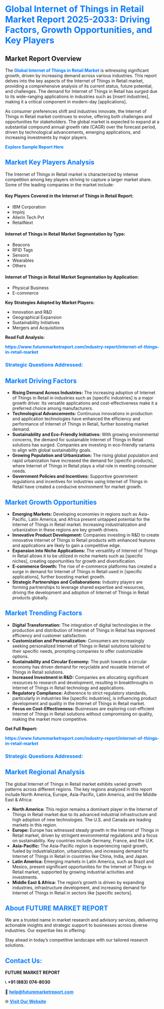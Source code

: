 <h1 style="color: #007BFF;">Global Internet of Things in Retail Market Report 2025-2033: Driving Factors, Growth Opportunities, and Key Players</h1>

<section id="overview">
<h2>Market Report Overview</h2>
<p>The <a href="https://www.futuremarketreport.com/industry-report/internet-of-things-in-retail-market" style="color: #007BFF; text-decoration: none;"><strong>Global Internet of Things in Retail Market</strong></a> is witnessing significant growth, driven by increasing demand across various industries. This report delves into the key aspects of the Internet of Things in Retail market, providing a comprehensive analysis of its current status, future potential, and challenges. The demand for Internet of Things in Retail has surged due to its wide-ranging applications in industries such as [insert industries], making it a critical component in modern-day [applications].</p>
<p>As consumer preferences shift and industries innovate, the Internet of Things in Retail market continues to evolve, offering both challenges and opportunities for stakeholders. The global market is expected to expand at a substantial compound annual growth rate (CAGR) over the forecast period, driven by technological advancements, emerging applications, and increasing investments by major players.</p>
</section>

<section id="overview">
<p><a href="https://www.futuremarketreport.com/request-sample/reportId=60640" style="color: #007BFF; text-decoration: none;"><strong>Explore Sample Report Here</strong></a></p>
</section>

<section id="key-players">
<h2 style="color: #007BFF;">Market Key Players Analysis</h2>
<p>The Internet of Things in Retail market is characterized by intense competition among key players striving to capture a larger market share. Some of the leading companies in the market include:</p>
<h4>Key Players Covered in the Internet of Things in Retail Report:</h4>
<ul><li>IBM Corporation</li><li>Impinj</li><li>Allerin Tech Pvt</li><li>RetailNext</li></ul>
<h4>Internet of Things in Retail Market Segmentation by Type:</h4>
<ul><li>Beacons</li><li>RFID Tags</li><li>Sensors</li><li>Wearables</li><li>Others</li></ul>

<h4>Internet of Things in Retail Market Segmentation by Application:</h4>
<ul><li>Physical Business</li><li>E-commerce</li></ul>
<p><strong>Key Strategies Adopted by Market Players:</strong></p>
<ul>
<li>Innovation and R&D</li>
<li>Geographical Expansion</li>
<li>Sustainability Initiatives</li>
<li>Mergers and Acquisitions</li>
</ul>
</section>

<section>
<p><strong>Read Full Analysis: </strong></p><a href="https://www.futuremarketreport.com/industry-report/internet-of-things-in-retail-market" style="color: #007BFF; text-decoration: none;"><strong>https://www.futuremarketreport.com/industry-report/internet-of-things-in-retail-market</strong></a>
<h3 style="color: #007BFF;">Strategic Questions Addressed:</h3>
</section>

<section id="driving-factors">
<h2 style="color: #007BFF;">Market Driving Factors</h2>
<ul>
<li><strong>Rising Demand Across Industries:</strong> The increasing adoption of Internet of Things in Retail in industries such as [specific industries] is a major growth driver. Its versatile applications and cost-effectiveness make it a preferred choice among manufacturers.</li>
<li><strong>Technological Advancements:</strong> Continuous innovations in production and application technologies have enhanced the efficiency and performance of Internet of Things in Retail, further boosting market demand.</li>
<li><strong>Sustainability and Eco-Friendly Initiatives:</strong> With growing environmental concerns, the demand for sustainable Internet of Things in Retail solutions has surged. Companies are investing in eco-friendly variants to align with global sustainability goals.</li>
<li><strong>Growing Population and Urbanization:</strong> The rising global population and rapid urbanization have increased the demand for [specific products], where Internet of Things in Retail plays a vital role in meeting consumer needs.</li>
<li><strong>Government Policies and Incentives:</strong> Supportive government regulations and incentives for industries using Internet of Things in Retail have created a conducive environment for market growth.</li>
</ul>
</section>

<section id="growth-opportunities">
<h2 style="color: #007BFF;">Market Growth Opportunities</h2>
<ul>
<li><strong>Emerging Markets:</strong> Developing economies in regions such as Asia-Pacific, Latin America, and Africa present untapped potential for the Internet of Things in Retail market. Increasing industrialization and urbanization in these regions are key growth drivers.</li>
<li><strong>Innovative Product Development:</strong> Companies investing in R&D to create innovative Internet of Things in Retail products with enhanced features and applications are likely to gain a competitive edge.</li>
<li><strong>Expansion into Niche Applications:</strong> The versatility of Internet of Things in Retail allows it to be utilized in niche markets such as [specific niches], creating opportunities for growth and diversification.</li>
<li><strong>E-commerce Growth:</strong> The rise of e-commerce platforms has created a surge in demand for Internet of Things in Retail used in [specific applications], further boosting market growth.</li>
<li><strong>Strategic Partnerships and Collaborations:</strong> Industry players are forming partnerships to leverage shared expertise and resources, driving the development and adoption of Internet of Things in Retail products globally.</li>
</ul>
</section>

<section id="trending-factors">
<h2 style="color: #007BFF;">Market Trending Factors</h2>
<ul>
<li><strong>Digital Transformation:</strong> The integration of digital technologies in the production and distribution of Internet of Things in Retail has improved efficiency and customer satisfaction.</li>
<li><strong>Customization and Personalization:</strong> Consumers are increasingly seeking personalized Internet of Things in Retail solutions tailored to their specific needs, prompting companies to offer customizable options.</li>
<li><strong>Sustainability and Circular Economy:</strong> The push towards a circular economy has driven demand for recyclable and reusable Internet of Things in Retail solutions.</li>
<li><strong>Increased Investment in R&D:</strong> Companies are allocating significant resources to research and development, resulting in breakthroughs in Internet of Things in Retail technology and applications.</li>
<li><strong>Regulatory Compliance:</strong> Adherence to strict regulatory standards, particularly in industries like [specific industries], is influencing product development and quality in the Internet of Things in Retail market.</li>
<li><strong>Focus on Cost-Effectiveness:</strong> Businesses are exploring cost-efficient Internet of Things in Retail solutions without compromising on quality, making the market more competitive.</li>
</ul>
</section>

<section>
<p><strong>Get Full Report: </strong></p><a href="https://www.futuremarketreport.com/industry-report/internet-of-things-in-retail-market" style="color: #007BFF; text-decoration: none;"><strong>https://www.futuremarketreport.com/industry-report/internet-of-things-in-retail-market</strong></a>
<h3 style="color: #007BFF;">Strategic Questions Addressed:</h3>
</section>


<section id="regional-analysis">
<h2 style="color: #007BFF;">Market Regional Analysis</h2>
<p>The global Internet of Things in Retail market exhibits varied growth patterns across different regions. The key regions analyzed in this report include North America, Europe, Asia-Pacific, Latin America, and the Middle East & Africa:</p>
<ul>
<li><strong>North America:</strong> This region remains a dominant player in the Internet of Things in Retail market due to its advanced industrial infrastructure and high adoption of new technologies. The U.S. and Canada are leading markets in this region.</li>
<li><strong>Europe:</strong> Europe has witnessed steady growth in the Internet of Things in Retail market, driven by stringent environmental regulations and a focus on sustainability. Key countries include Germany, France, and the U.K.</li>
<li><strong>Asia-Pacific:</strong> The Asia-Pacific region is experiencing rapid growth, fueled by industrialization, urbanization, and increasing demand for Internet of Things in Retail in countries like China, India, and Japan.</li>
<li><strong>Latin America:</strong> Emerging markets in Latin America, such as Brazil and Mexico, present significant opportunities for the Internet of Things in Retail market, supported by growing industrial activities and investments.</li>
<li><strong>Middle East & Africa:</strong> The region’s growth is driven by expanding industries, infrastructure development, and increasing demand for Internet of Things in Retail in sectors like [specific sectors].</li>
</ul>
</section>

<footer>
<h2 style="color: #007BFF;">About FUTURE MARKET REPORT</h2>
<p>We are a trusted name in market research and advisory services, delivering actionable insights and strategic support to businesses across diverse industries. Our expertise lies in offering:</p>

<p>Stay ahead in today’s competitive landscape with our tailored research solutions.</p>

<h2 style="color: #007BFF;">Contact Us:</h2>
<p><strong>FUTURE MARKET REPORT</strong></p>
<p>📞 <strong>+91 (883) 074-8030</strong></p>
<p>📧 <strong><a href="mailto:help@futuremarketreport.com" style="color: #007BFF;">help@futuremarketreport.com</a></strong></p>
<p>🌐 <strong><a href="https://www.futuremarketreport.com/" style="color: #007BFF;">Visit Our Website</a></strong></p>
</footer>